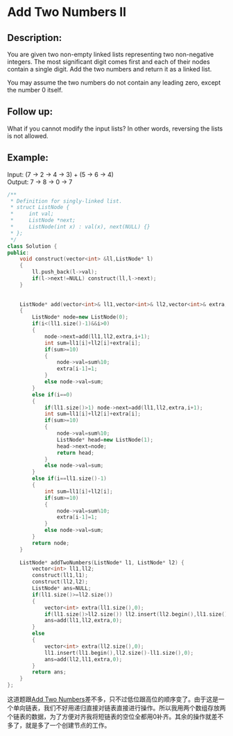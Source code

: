 Add Two Numbers II
==============================
Description:
----------------------
You are given two non-empty linked lists representing two non-negative integers. The most significant digit comes first and each of their nodes contain a single digit. Add the two numbers and return it as a linked list.

You may assume the two numbers do not contain any leading zero, except the number 0 itself.

Follow up:
----------------------
What if you cannot modify the input lists? In other words, reversing the lists is not allowed.

Example:
---------------------
Input: (7 -> 2 -> 4 -> 3) + (5 -> 6 -> 4)<br>
Output: 7 -> 8 -> 0 -> 7<br>







```cpp
/**
 * Definition for singly-linked list.
 * struct ListNode {
 *     int val;
 *     ListNode *next;
 *     ListNode(int x) : val(x), next(NULL) {}
 * };
 */
class Solution {
public:
    void construct(vector<int> &ll,ListNode* l)
    {
        ll.push_back(l->val);
        if(l->next!=NULL) construct(ll,l->next);
    }
    
    
    ListNode* add(vector<int>& ll1,vector<int>& ll2,vector<int>& extra,int i)
    {
        ListNode* node=new ListNode(0);
        if(i<(ll1.size()-1)&&i>0)
        {
            node->next=add(ll1,ll2,extra,i+1);
            int sum=ll1[i]+ll2[i]+extra[i];
            if(sum>=10)
            {
                node->val=sum%10;
                extra[i-1]=1;
            }
            else node->val=sum;
        }
        else if(i==0)
        {
            if(ll1.size()>1) node->next=add(ll1,ll2,extra,i+1);
            int sum=ll1[i]+ll2[i]+extra[i];
            if(sum>=10)
            {
                node->val=sum%10;
                ListNode* head=new ListNode(1);
                head->next=node;
                return head;
            }
            else node->val=sum;
        }
        else if(i==ll1.size()-1)
        {
            int sum=ll1[i]+ll2[i];
            if(sum>=10)
            {
                node->val=sum%10;
                extra[i-1]=1;
            }
            else node->val=sum;
        }
        return node;
    }
    
    ListNode* addTwoNumbers(ListNode* l1, ListNode* l2) {
        vector<int> ll1,ll2;
        construct(ll1,l1);
        construct(ll2,l2);
        ListNode* ans=NULL;
        if(ll1.size()>=ll2.size())
        {
            vector<int> extra(ll1.size(),0);
            if(ll1.size()>ll2.size()) ll2.insert(ll2.begin(),ll1.size()-ll2.size(),0);
            ans=add(ll1,ll2,extra,0);
        }
        else
        {
            vector<int> extra(ll2.size(),0);
            ll1.insert(ll1.begin(),ll2.size()-ll1.size(),0);            
            ans=add(ll2,ll1,extra,0);
        }
        return ans;
    }
};
```
这道题跟[Add Two Numbers](https://github.com/chenfeng123456/leetcode/blob/note1/add_two_numbers.mkd)差不多，只不过低位跟高位的顺序变了。由于这是一个单向链表，我们不好用递归直接对链表直接进行操作。所以我用两个数组存放两个链表的数据，为了方便对齐我将短链表的空位全都用0补齐。其余的操作就差不多了，就是多了一个创建节点的工作。
